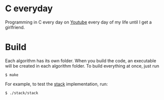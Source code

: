# C everyday

Programming in C every day on [Youtube](https://www.youtube.com/@agnlt) every day of my life until I get a girlfriend.  

# Build
Each algorithm has its own folder. When you build the code, an executable will be created in each algorithm folder. To build everything at once, just run
```console
$ make
```
For example, to test the [stack](./stack/) implementation, run:
```console
$ ./stack/stack
```